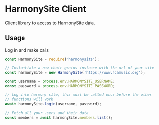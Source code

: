 # HarmonySite Client

Client library to access to HarmonySite data.

## Usage

Log in and make calls

```js
const HarmonySite = require('harmonysite');

// Instantiate a new choir genius instance with the url of your site
const harmonySite = new HarmonySite('https://www.hcamusic.org');

const username = process.env.HARMONYSITE_USERNAME;
const password = process.env.HARMONYSITE_PASSWORD;

// Log into harmony site, this must be called once before the other
// functions will work
await harmonySite.login(username, password);

// Fetch all your users and their data
const members = await harmonySite.members.list();
```
